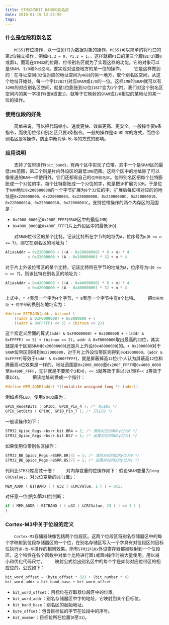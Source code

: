 ```yaml
---
title: STM32的BIT_BAND和别名区
date: 2019-01-19 12:37:59
tags:
---
```

### 什么是位段和别名区

&emsp;&emsp;`MCS51`有位操作，以一位(`BIT`)为数据对象的操作，`MCS51`可以简单的将`P1`口的第`2`位独立操作，例如`P1.2 = 0; P1.2 = 1;`，这样就把`P1`口的第三个脚(`BIT2`)置`0`或置`1`。而现在`STM32`的位段、位带别名区就为了实现这样的功能。它的对象可以是`SRAM`、`I/O`和`外设空间`。要实现对这些地方的某一位的操作。
&emsp;&emsp;它是这样做到的：在寻址空间(`32`位对应的地址空间为`4GB`)的另一地方，取个别名区空间，从这个地址开始处，每一个字(`32BIT`)对应`SRAM`或`I/O`的一位。这样`1MB`的`SRAM`就可以有`32MB`的对应别名区空间，就是`1`位膨胀到`32`位(`1BIT`变为`1`个字)。我们对这个别名区空间内的某一字操作(置`0`或置`1`)，就等于它映射的`SRAM`或`I/O`相应的某地址的某一位的操作。

### 使用位段的好处

&emsp;&emsp;简单来说，可以把代码缩小、速度更快、效率更高、更安全。一般操作要`6`条指令，而使用位带和别名区只要`4`条指令。一般的操作是`读-改-写`的方式，而位带别名区是`写`操作，防止中断对`读-改-写`的方式的影响。

### 应用说明

&emsp;&emsp;支持了位带操作(`bit_band`)，有两个区中实现了位带。其中一个是`SRAM`区的最低`1MB`范围，第二个则是片内外设区的最低`1MB`范围。这两个区中的地址除了可以像普通的`RAM`一样使用外，它们还都有自己的`位带别名区`。位带别名区把每个比特膨胀成一个`32`位的字。每个比特膨胀成一个`32`位的字，就是把`1M`扩展为`32M`。于是位于`RAM`地址`0x200000000`的一个字节扩展为`8`个`32`位的字，扩展后每位相对应的的地址是`0x220000000`、`0x220000004`、`0x220000008`、`0x22000000C`、`0x220000010`、`0x220000014`、`0x220000018`、`0x22000001C`。支持位带操作的两个内存区的范围是：

- `0x2000_0000`至`0x200F_FFFF`(`SRAM`区中的最低`1MB`)
- `0x4000_0000`至`0x400F_FFFF`(片上外设区中的最低`1MB`)

&emsp;&emsp;对`SRAM`位带区的某个比特，记该比特所在字节的地址为`A`，位序号为`n`(`0 <= n <= 7`)，则它在别名区的地址为：

``` c
AliasAddr = 0x22000000 + ((A - 0x20000000) * 8 + n) * 4
          = 0x22000000 + (A - 0x20000000) * 32 + n * 4
```

对于片上外设位带区的某个比特，记该比特所在字节的地址为`A`，位序号为`n`(`0 <= n <= 7`)，则该比特在别名区的地址为：

``` c
AliasAddr = 0x42000000 + ((A - 0x40000000) * 8 + n) * 4
          = 0x42000000 + (A - 0x40000000) * 32 + n * 4
```

上式中，`* 4`表示一个字为`4`个字节，`* 8`表示一个字节中有`8`个比特。
&emsp;&emsp;把`位带地址 + 位序号`转换别名地址宏为：

``` c
#define BITBAND(addr, bitnum) \
    ((addr & 0xF0000000) + 0x2000000 + \
    ((addr & 0xFFFFF) << 5) + (bitnum << 2))
```

这个宏定义后面的算式`(addr & 0xF0000000) + 0x2000000 + ((addr & 0xFFFFF) << 5) + (bitnum << 2)`，`addr & 0xF0000000`取出最高的四位，其实就是用于区别`SRAM`(`0x20000000`)还是片上外设(`0x40000000`)的。`+ 0x2000000`对于`SRAM`位带区则得到`0x22000000`，对于片上外设位带区则得到`0x42000000`。(`addr & 0xFFFFF`)等效于(`addr & 0x000FFFFF`)，就是屏蔽掉高`12`位(个人认为屏蔽高`12`位和屏蔽高`4`位效果是一样的，地址范围是`0x2000_0000`至`0x200F_FFFF`和`0x4000_0000`至`0x400F_FFFF`，无非就是不要那个`2`和`4`)，`<< 5`就等效于乘以`32`(同样`<< 2`等效于乘以`4`)。
&emsp;&emsp;把该地址转换成一个指针：

``` c
#define MEM_ADDR(addr) *((volatile unsigned long *) (addr))
```

例如点亮`LED`，使用`STM32`库为：

``` c
GPIO_ResetBits ( GPIOC, GPIO_Pin_4 ); /* 关LED5 */
GPIO_SetBits ( GPIOC, GPIO_Pin_7 ); /* 开LED2 */
```

一般读操作如下：

``` c
STM32_Gpioc_Regs->bsrr.bit.BR4 = 1; /* 清除对应的ODRy位为0 */
STM32_Gpioc_Regs->bsrr.bit.BS7 = 1; /* 设置对应的ODRy位为1 */
```

如果使用位带别名区操作：

``` c
STM32_BB_Gpioc_Regs->BSRR.BR[4] = 1; /* 清除对应的ODRy位为0 */
STM32_BB_Gpioc_Regs->BSRR.BS[7] = 1; /* 设置对应的ODRy位为1 */
```

代码比`STM32`库高效十倍！
&emsp;&emsp;对内存变量的位操作如下：假设`SRAM`变量为`long CRCValue;`，对`32`位变量的`BIT1`置`1`：

``` c
MEM_ADDR ( BITBAND ( ( u32 ) &CRCValue, 1 ) ) = 0x1;
```

对任意一位(例如第`23`位)判断：

``` c
if ( MEM_ADDR ( BITBAND ( ( u32 ) &CRCValue, 23 ) ) == 1 ) {
}
```

### Cortex-M3中关于位段的定义

&emsp;&emsp;`Cortex-M3`存储器映像包括两个位段区。这两个位段区将别名存储器区中的每个字映射到位段存储器区的一个位，在别名存储区写入一个字具有对位段区的目标位执行`读-改-写`操作的相同效果。所有`STM32F10x`外设寄存器都被映射到一个位段区。这个特性在各个函数中对单个比特进行置`1`或置`0`操作时被大量使用，用以减小和优化代码尺寸。
&emsp;&emsp;映射公式给出别名区中的每个字是如何对应位带区的相应位的，公式如下：

``` c
bit_word_offset = (byte_offset * 32) + (bit_number * 4)
bit_word_addr = bit_band_base + bit_word_offset
```

- `bit_word_offset`：目标位在存取器位段区中的位置。
- `bit_word_addr`：别名存储器区中字的地址，它映射到某个目标位。
- `bit_band_base`：别名区的起始地址。
- `byte_offset`：包含目标位的字节在位段中的序号。
- `bit_number`：目标位所在位置(`0`至`31`)。